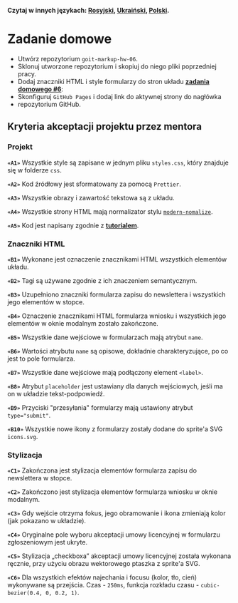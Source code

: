 **Czytaj w innych językach: [Rosyjski](README.md), [Ukraiński](README.ua.md),
[Polski](README.pl.md).**

# Zadanie domowe

- Utwórz repozytorium `goit-markup-hw-06`.
- Sklonuj utworzone repozytorium i skopiuj do niego pliki poprzedniej pracy.
- Dodaj znaczniki HTML i style formularzy do stron układu
  [**zadania domowego #6**](<https://www.figma.com/file/oTYBECAN79dXy19hzWObO4/Web-Studio-(Version-2.1)?node-id=1%3A1821>):
- Skonfiguruj `GitHub Pages` i dodaj link do aktywnej strony do nagłówka 
- repozytorium GitHub.

## Kryteria akceptacji projektu przez mentora

### Projekt

**`«A1»`** Wszystkie style są zapisane w jednym pliku `styles.css`, który 
znajduje się w folderze `css`.

**`«A2»`** Kod źródłowy jest sformatowany za pomocą `Prettier`.

**`«A3»`** Wszystkie obrazy i zawartość tekstowa są z układu.

**`«A4»`** Wszystkie strony HTML mają normalizator stylu 
[`modern-nomalize`](https://github.com/sindresorhus/modern-normalize).

**`«A5»`** Kod jest napisany zgodnie z
[**tutorialem**](http://sadcitizen.me/code-guide/).

### Znaczniki HTML

**`«B1»`**  Wykonane jest oznaczenie znacznikami HTML wszystkich elementów układu. 

**`«B2»`** Tagi są używane zgodnie z ich znaczeniem semantycznym.

**`«B3»`** Uzupełniono znaczniki formularza zapisu do newslettera i wszystkich jego
elementów w stopce.

**`«B4»`** Oznaczenie znacznikami HTML formularza wniosku i wszystkich jego elementów 
w oknie modalnym zostało zakończone. 

**`«B5»`** Wszystkie dane wejściowe w formularzach mają atrybut `name`.

**`«B6»`** Wartości atrybutu `name` są opisowe, dokładnie charakteryzujące, 
po co jest to pole formularza.

**`«B7»`** Wszystkie dane wejściowe mają podłączony element `<label>`.

**`«B8»`** Atrybut `placeholder` jest ustawiany dla danych wejściowych, jeśli ma on w
układzie tekst-podpowiedź. 

**`«B9»`** Przyciski "przesyłania" formularzy mają ustawiony atrybut `type="submit"`.

**`«B10»`** Wszystkie nowe ikony z formularzy zostały dodane do sprite'a SVG `icons.svg`.

### Stylizacja

**`«C1»`** Zakończona jest stylizacja elementów formularza zapisu do newslettera w stopce. 

**`«C2»`** Zakończono jest stylizacja elementów formularza wniosku w oknie modalnym. 

**`«C3»`** Gdy wejście otrzyma fokus, jego obramowanie i ikona zmieniają kolor (jak 
pokazano w układzie). 

**`«C4»`** Oryginalne pole wyboru akceptacji umowy licencyjnej w formularzu zgłoszeniowym 
jest ukryte. 

**`«C5»`** Stylizacja „checkboxa” akceptacji umowy licencyjnej została wykonana ręcznie, 
przy użyciu obrazu wektorowego ptaszka z sprite'a SVG. 

**`«C6»`** Dla wszystkich efektów najechania i focusu (kolor, tło, cień) wykonywane
są przejścia. Czas - `250ms`, funkcja rozkładu czasu - `cubic-bezier(0.4, 0, 0.2, 1)`.
